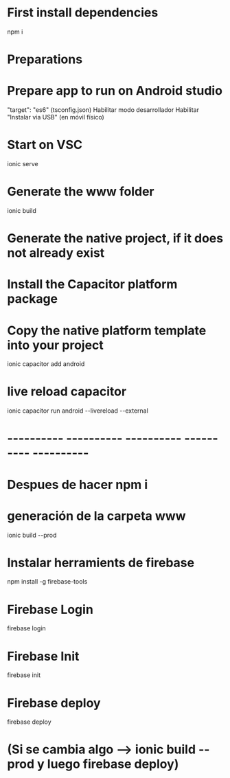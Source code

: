 # First install dependencies
npm i

# Preparations
# Prepare app to run on Android studio
"target": "es6" (tsconfig.json)
Habilitar modo desarrollador
Habilitar "Instalar via USB" (en móvil físico)

# Start on VSC
ionic serve

# Generate the www folder
ionic build

# Generate the native project, if it does not already exist
  # Install the Capacitor platform package
  # Copy the native platform template into your project
ionic capacitor add android

# live reload capacitor
ionic capacitor run android --livereload --external

# ---------- ---------- ---------- ---------- ---------- #
# Despues de hacer npm i
# generación de la carpeta www
ionic build --prod

# Instalar herramients de firebase
npm install -g firebase-tools

# Firebase Login
firebase login

# Firebase Init
firebase init

# Firebase deploy
firebase deploy
# (Si se cambia algo --> ionic build --prod y luego firebase deploy)
